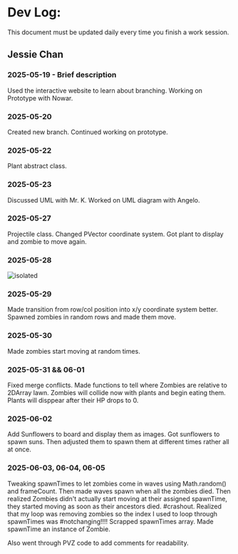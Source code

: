# Dev Log:

This document must be updated daily every time you finish a work session.

## Jessie Chan

### 2025-05-19 - Brief description
Used the interactive website to learn about branching.
Working on Prototype with Nowar.

### 2025-05-20
Created new branch. Continued working on prototype.

### 2025-05-22
Plant abstract class.

### 2025-05-23
Discussed UML with Mr. K. Worked on UML diagram with Angelo. 

### 2025-05-27
Projectile class. Changed PVector coordinate system. Got plant to display and zombie to move again. 

### 2025-05-28
<img src="IMG_0723.png" alt="isolated" />

### 2025-05-29
Made transition from row/col position into x/y coordinate system better. Spawned zombies in random rows and made them move.

### 2025-05-30
Made zombies start moving at random times. 

### 2025-05-31 && 06-01
Fixed merge conflicts. Made functions to tell where Zombies are relative to 2DArray lawn. Zombies will collide now with plants and begin eating them. Plants will disppear after their HP drops to 0. 

### 2025-06-02
Add Sunflowers to board and display them as images. Got sunflowers to spawn suns. Then adjusted them to spawn them at different times rather all at once. 


### 2025-06-03, 06-04, 06-05
Tweaking spawnTimes to let zombies come in waves using Math.random() and frameCount. Then made waves spawn when all the zombies died. Then realized Zombies didn't actually start moving at their assigned spawnTime, they started moving as soon as their ancestors died. #crashout. Realized that my loop was removing zombies so the index I used to loop through spawnTimes was #notchanging!!!! Scrapped spawnTimes array. Made spawnTime an instance of Zombie. 

Also went through PVZ code to add comments for readability.